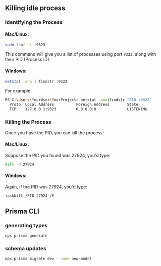 ## Killing idle process

### Identifying the Process

#### Mac/Linux:
```bash
sudo lsof -i :9323
```
This command will give you a list of processes using port `9323`, along with their PID (Process ID).

#### Windows:
```bash
netstat -ano | findstr :9323
```

For example:
```bash
PS C:\Users\YourUser\YourProject> netstat -ano|findstr "PID :9323"           
  Proto  Local Address          Foreign Address        State           PID
  TCP    127.0.0.1:9323         0.0.0.0:0              LISTENING       27924
```


### Killing the Process
Once you have the PID, you can kill the process:

#### Mac/Linux:

Suppose the PID you found was 27924, you'd type:
```bash
kill -9 27924
```

#### Windows:

Again, if the PID was 27924, you'd type:
```bash
taskkill /PID 27924 /F
```

## Prisma CLI

### generating types
```bash
npx prisma generate
```

### schema updates
```bash
npx prisma migrate dev --name new-model
```